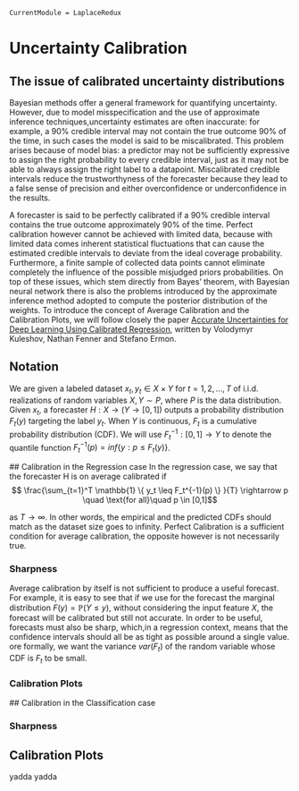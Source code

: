 

``` @meta
CurrentModule = LaplaceRedux
```

# Uncertainty Calibration

## The issue of calibrated uncertainty distributions

Bayesian methods offer a general framework for quantifying uncertainty. However, due to model misspecification and the use of approximate inference techniques,uncertainty estimates are often inaccurate: for example, a 90% credible interval may not contain the true outcome 90% of the time, in such cases the model is said to be miscalibrated. This problem arises because of model bias: a predictor may not be sufficiently expressive to assign the right probability to every credible interval, just as it may not be able to always assign the right label to a datapoint. Miscalibrated credible intervals reduce the trustworthyness of the forecaster because they lead to a false sense of precision and either overconfidence or underconfidence in the results.

A forecaster is said to be perfectly calibrated if a 90% credible interval contains the true outcome approximately 90% of the time. Perfect calibration however cannot be achieved with limited data, because with limited data comes inherent statistical fluctuations that can cause the estimated credible intervals to deviate from the ideal coverage probability. Furthermore, a finite sample of collected data points cannot eliminate completely the influence of the possible misjudged priors probabilities. On top of these issues, which stem directly from Bayes’ theorem, with Bayesian neural network there is also the problems introduced by the approximate inference method adopted to compute the posterior distribution of the weights. To introduce the concept of Average Calibration and the Calibration Plots, we will follow closely the paper [Accurate Uncertainties for Deep Learning Using Calibrated Regression](https://arxiv.org/abs/1807.00263), written by Volodymyr Kuleshov, Nathan Fenner and Stefano Ermon.

## Notation

We are given a labeled dataset $x_t, y_t \in X \times Y$ for $t = 1, 2, ..., T$ of i.i.d. realizations of random variables $X, Y \sim P$, where $P$ is the data distribution.
Given $x_t$, a forecaster $H : X \rightarrow (Y \rightarrow [0, 1])$ outputs a probability distribution $F_t(y)$ targeting the label $y_t$. When $Y$ is continuous, $F_t$ is a cumulative probability distribution (CDF). We will use $F^{−1}_t: [0, 1] → Y$ to denote the quantile function $F^{−1}_t (p) = inf\{y : p ≤ F_t(y)\}$.

\## Calibration in the Regression case
In the regression case, we say that the forecaster H is on average calibrated if
$$ \frac{\sum_{t=1}^T \mathbb{1} \{ y_t \leq F_t^{-1}(p)  \} }{T} \rightarrow p \quad \text{for all}\quad  p \in [0,1]$$

as $T \rightarrow \infty$. In other words, the empirical and the predicted CDFs should match as the dataset size goes to infinity.
Perfect Calibration is a sufficient condition for average calibration, the opposite however is not necessarily true.

### Sharpness

Average calibration by itself is not sufficient to produce a useful forecast. For example, it is easy to see that if we use for the forecast the marginal distribution $F(y) = \mathbb{P}(Y ≤ y)$, without considering the input feature $X$, the forecast will be calibrated but still not accurate. In order to be useful, forecasts must also be sharp, which,in a regression context, means that the confidence intervals should all be as tight as possible around a single value. ore formally, we want the variance $var(F_t)$ of the random variable whose CDF is $F_t$ to be small.

### Calibration Plots

\## Calibration in the Classification case

### Sharpness

## Calibration Plots

yadda yadda
